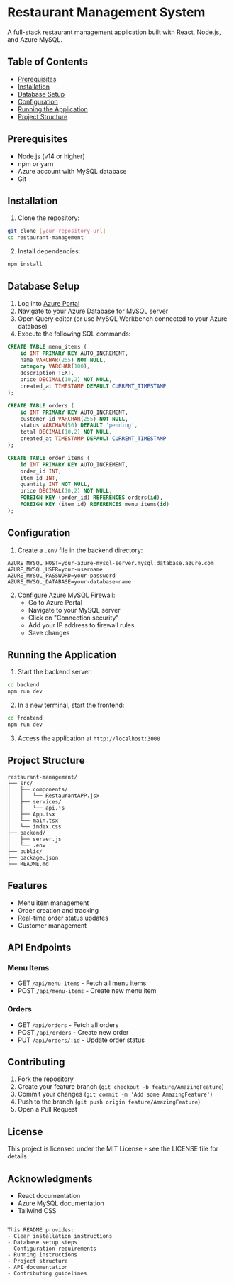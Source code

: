 # Restaurant Management System

A full-stack restaurant management application built with React, Node.js, and Azure MySQL.

## Table of Contents
- [Prerequisites](#prerequisites)
- [Installation](#installation)
- [Database Setup](#database-setup)
- [Configuration](#configuration)
- [Running the Application](#running-the-application)
- [Project Structure](#project-structure)

## Prerequisites
- Node.js (v14 or higher)
- npm or yarn
- Azure account with MySQL database
- Git

## Installation

1. Clone the repository:
```bash
git clone [your-repository-url]
cd restaurant-management
```

2. Install dependencies:
```bash
npm install
```

## Database Setup

1. Log into [Azure Portal](https://portal.azure.com)
2. Navigate to your Azure Database for MySQL server
3. Open Query editor (or use MySQL Workbench connected to your Azure database)
4. Execute the following SQL commands:

```sql
CREATE TABLE menu_items (
    id INT PRIMARY KEY AUTO_INCREMENT,
    name VARCHAR(255) NOT NULL,
    category VARCHAR(100),
    description TEXT,
    price DECIMAL(10,2) NOT NULL,
    created_at TIMESTAMP DEFAULT CURRENT_TIMESTAMP
);

CREATE TABLE orders (
    id INT PRIMARY KEY AUTO_INCREMENT,
    customer_id VARCHAR(255) NOT NULL,
    status VARCHAR(50) DEFAULT 'pending',
    total DECIMAL(10,2) NOT NULL,
    created_at TIMESTAMP DEFAULT CURRENT_TIMESTAMP
);

CREATE TABLE order_items (
    id INT PRIMARY KEY AUTO_INCREMENT,
    order_id INT,
    item_id INT,
    quantity INT NOT NULL,
    price DECIMAL(10,2) NOT NULL,
    FOREIGN KEY (order_id) REFERENCES orders(id),
    FOREIGN KEY (item_id) REFERENCES menu_items(id)
);
```

## Configuration

1. Create a `.env` file in the backend directory:
```env
AZURE_MYSQL_HOST=your-azure-mysql-server.mysql.database.azure.com
AZURE_MYSQL_USER=your-username
AZURE_MYSQL_PASSWORD=your-password
AZURE_MYSQL_DATABASE=your-database-name
```

2. Configure Azure MySQL Firewall:
   - Go to Azure Portal
   - Navigate to your MySQL server
   - Click on "Connection security"
   - Add your IP address to firewall rules
   - Save changes

## Running the Application

1. Start the backend server:
```bash
cd backend
npm run dev
```

2. In a new terminal, start the frontend:
```bash
cd frontend
npm run dev
```

3. Access the application at `http://localhost:3000`

## Project Structure
```
restaurant-management/
├── src/
│   ├── components/
│   │   └── RestaurantAPP.jsx
│   ├── services/
│   │   └── api.js
│   ├── App.tsx
│   └── main.tsx
│   └── index.css
├── backend/
│   ├── server.js
│   └── .env
├── public/
├── package.json
└── README.md
```

## Features
- Menu item management
- Order creation and tracking
- Real-time order status updates
- Customer management

## API Endpoints

### Menu Items
- GET `/api/menu-items` - Fetch all menu items
- POST `/api/menu-items` - Create new menu item

### Orders
- GET `/api/orders` - Fetch all orders
- POST `/api/orders` - Create new order
- PUT `/api/orders/:id` - Update order status

## Contributing
1. Fork the repository
2. Create your feature branch (`git checkout -b feature/AmazingFeature`)
3. Commit your changes (`git commit -m 'Add some AmazingFeature'`)
4. Push to the branch (`git push origin feature/AmazingFeature`)
5. Open a Pull Request

## License
This project is licensed under the MIT License - see the LICENSE file for details

## Acknowledgments
- React documentation
- Azure MySQL documentation
- Tailwind CSS
```

This README provides:
- Clear installation instructions
- Database setup steps
- Configuration requirements
- Running instructions
- Project structure
- API documentation
- Contributing guidelines


